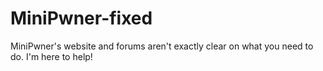 # MiniPwner-fixed
MiniPwner's website and forums aren't exactly clear on what you need to do. I'm here to help!
